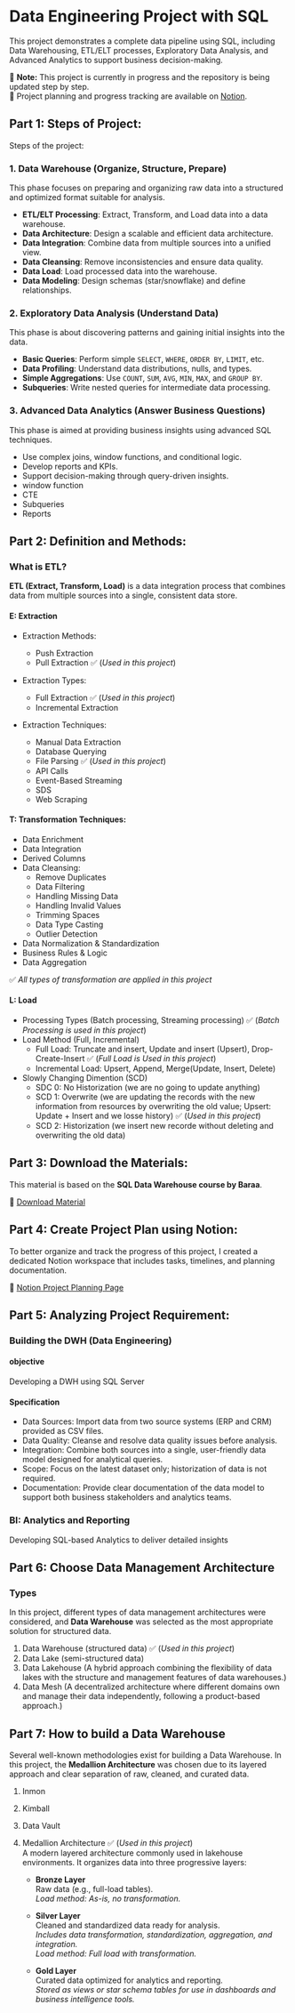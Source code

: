 # Data Engineering Project with SQL 
This project demonstrates a complete data pipeline using SQL, including Data Warehousing, ETL/ELT processes, Exploratory Data Analysis, and Advanced Analytics to support business decision-making.

🚧 **Note:** This project is currently in progress and the repository is being updated step by step.  
📝 Project planning and progress tracking are available on [Notion](https://www.notion.so/Data-Warehouse-Project-1f18f6be5865804f801ed6acfc875abb?pvs=4).

## Part 1: Steps of Project:
Steps of the project:
### 1. Data Warehouse (Organize, Structure, Prepare)
This phase focuses on preparing and organizing raw data into a structured and optimized format suitable for analysis.

- **ETL/ELT Processing**: Extract, Transform, and Load data into a data warehouse.
- **Data Architecture**: Design a scalable and efficient data architecture.
- **Data Integration**: Combine data from multiple sources into a unified view.
- **Data Cleansing**: Remove inconsistencies and ensure data quality.
- **Data Load**: Load processed data into the warehouse.
- **Data Modeling**: Design schemas (star/snowflake) and define relationships.

### 2. Exploratory Data Analysis (Understand Data)
This phase is about discovering patterns and gaining initial insights into the data.

- **Basic Queries**: Perform simple `SELECT`, `WHERE`, `ORDER BY`, `LIMIT`, etc.
- **Data Profiling**: Understand data distributions, nulls, and types.
- **Simple Aggregations**: Use `COUNT`, `SUM`, `AVG`, `MIN`, `MAX`, and `GROUP BY`.
- **Subqueries**: Write nested queries for intermediate data processing.

### 3. Advanced Data Analytics (Answer Business Questions)
This phase is aimed at providing business insights using advanced SQL techniques.
- Use complex joins, window functions, and conditional logic.
- Develop reports and KPIs.
- Support decision-making through query-driven insights.
- window function
- CTE
- Subqueries
- Reports

## Part 2: Definition and Methods:

### What is ETL?
**ETL (Extract, Transform, Load)** is a data integration process that combines data from multiple sources into a single, consistent data store.

#### E: Extraction
- Extraction Methods:
   * Push Extraction
   * Pull Extraction ✅ (_Used in this project_)

- Extraction Types:
  * Full Extraction ✅ (_Used in this project_)
  * Incremental Extraction

- Extraction Techniques:
  * Manual Data Extraction
  * Database Querying
  * File Parsing ✅ (_Used in this project_)
  * API Calls
  * Event-Based Streaming
  * SDS
  * Web Scraping

#### T: Transformation Techniques:
- Data Enrichment
- Data Integration
- Derived Columns
- Data Cleansing:
  * Remove Duplicates
  * Data Filtering
  * Handling Missing Data
  * Handling Invalid Values
  * Trimming Spaces
  * Data Type Casting
  * Outlier Detection
- Data Normalization & Standardization
- Business Rules & Logic
- Data Aggregation

✅ _All types of transformation are applied in this project_

#### L: Load
- Processing Types (Batch processing, Streaming processing) ✅ (_Batch Processing is used in this project_)
- Load Method (Full, Incremental)
    * Full Load: Truncate and insert, Update and insert (Upsert), Drop-Create-Insert ✅ (_Full Load is Used in this project_)
    * Incremental Load: Upsert, Append, Merge(Update, Insert, Delete)
- Slowly Changing Dimention (SCD)
    * SDC 0: No Historization (we are no going to update anything)
    * SCD 1: Overwrite (we are updating the records with the new information from resources by overwriting the old value; Upsert: Update + Insert and we losse history) ✅ (*Used in this project*)
    * SCD 2: Historization (we insert new recorde without deleting and overwriting the old data)

## Part 3: Download the Materials:
This material is based on the **SQL Data Warehouse course by Baraa**.

🔗 [Download Material](https://www.datawithbaraa.com/sql-introduction/advanced-sql-project/#google_vignette)

## Part 4: Create Project Plan using Notion:
To better organize and track the progress of this project, I created a dedicated Notion workspace that includes tasks, timelines, and planning documentation.

🔗 [Notion Project Planning Page](https://www.notion.so/Data-Warehouse-Project-1f18f6be5865804f801ed6acfc875abb?pvs=4)


## Part 5: Analyzing Project Requirement:
### Building the DWH (Data Engineering)
#### objective
Developing a DWH using SQL Server 
#### Specification
- Data Sources: Import data from two source systems (ERP and CRM) provided as CSV files.
- Data Quality: Cleanse and resolve data quality issues before analysis.
- Integration: Combine both sources into a single, user-friendly data model designed for analytical queries.
- Scope: Focus on the latest dataset only; historization of data is not required.
- Documentation: Provide clear documentation of the data model to support both business stakeholders and analytics teams.
### BI: Analytics and Reporting
Developing SQL-based Analytics to deliver detailed insights

## Part 6: Choose Data Management Architecture
### Types 
In this project, different types of data management architectures were considered, and **Data Warehouse** was selected as the most appropriate solution for structured data.

1. Data Warehouse (structured data) ✅ (_Used in this project_)
2. Data Lake (semi-structured data)
3. Data Lakehouse (A hybrid approach combining the flexibility of data lakes with the structure and management features of data warehouses.)
4. Data Mesh (A decentralized architecture where different domains own and manage their data independently, following a product-based approach.)
   
## Part 7: How to build a Data Warehouse
Several well-known methodologies exist for building a Data Warehouse. In this project, the **Medallion Architecture** was chosen due to its layered approach and clear separation of raw, cleaned, and curated data.

1. Inmon
2. Kimball
3. Data Vault
4. Medallion Architecture ✅ (_Used in this project_)  
   A modern layered architecture commonly used in lakehouse environments. It organizes data into three progressive layers:

   - **Bronze Layer**  
     Raw data (e.g., full-load tables).  
     _Load method: As-is, no transformation._

   - **Silver Layer**  
     Cleaned and standardized data ready for analysis.  
     _Includes data transformation, standardization, aggregation, and integration._  
     _Load method: Full load with transformation._

   - **Gold Layer**  
     Curated data optimized for analytics and reporting.  
     _Stored as views or star schema tables for use in dashboards and business intelligence tools._
